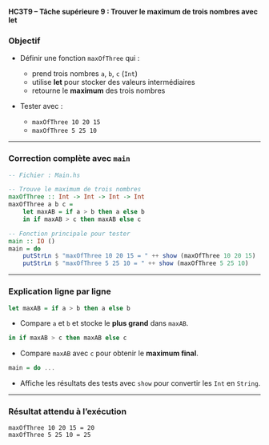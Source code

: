 **HC3T9 – Tâche supérieure 9 : Trouver le maximum de trois nombres avec let**

###  Objectif

* Définir une fonction `maxOfThree` qui :

  * prend trois nombres `a`, `b`, `c` (`Int`)
  * utilise **let** pour stocker des valeurs intermédiaires
  * retourne le **maximum** des trois nombres

* Tester avec :

  * `maxOfThree 10 20 15`
  * `maxOfThree 5 25 10`

---

###  Correction complète avec `main`

```haskell
-- Fichier : Main.hs

-- Trouve le maximum de trois nombres
maxOfThree :: Int -> Int -> Int -> Int
maxOfThree a b c =
    let maxAB = if a > b then a else b
    in if maxAB > c then maxAB else c

-- Fonction principale pour tester
main :: IO ()
main = do
    putStrLn $ "maxOfThree 10 20 15 = " ++ show (maxOfThree 10 20 15)
    putStrLn $ "maxOfThree 5 25 10 = " ++ show (maxOfThree 5 25 10)
```

---

###  Explication ligne par ligne

```haskell
let maxAB = if a > b then a else b
```

* Compare `a` et `b` et stocke le **plus grand** dans `maxAB`.

```haskell
in if maxAB > c then maxAB else c
```

* Compare `maxAB` avec `c` pour obtenir le **maximum final**.

```haskell
main = do ...
```

* Affiche les résultats des tests avec `show` pour convertir les `Int` en `String`.

---

###  Résultat attendu à l’exécution

```
maxOfThree 10 20 15 = 20
maxOfThree 5 25 10 = 25
```
